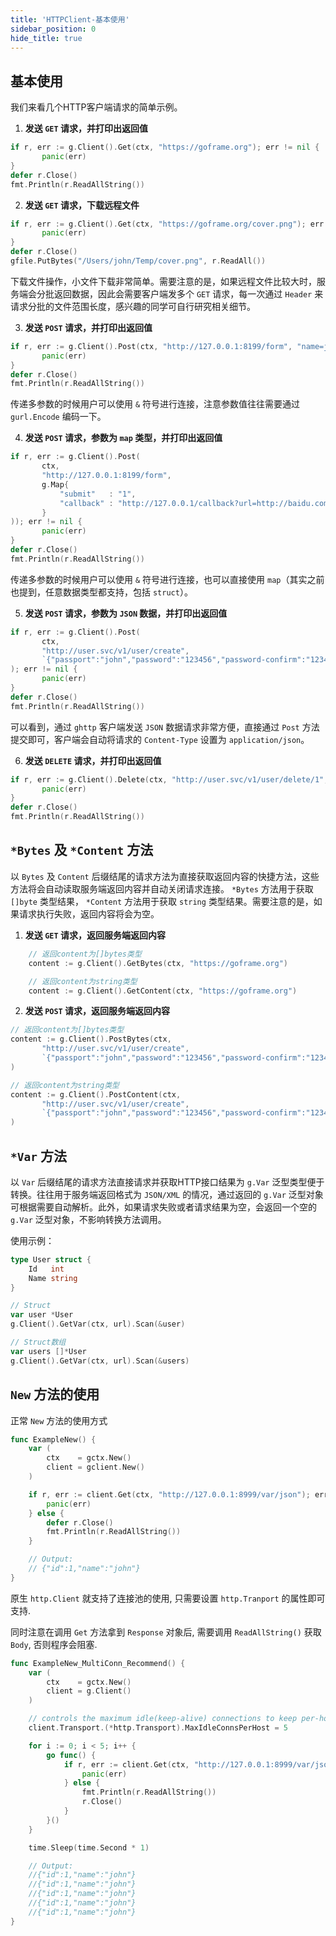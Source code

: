 ```yaml
---
title: 'HTTPClient-基本使用'
sidebar_position: 0
hide_title: true
---
```


## 基本使用

我们来看几个HTTP客户端请求的简单示例。

1. **发送 `GET` 请求，并打印出返回值**









```go
if r, err := g.Client().Get(ctx, "https://goframe.org"); err != nil {
       panic(err)
}
defer r.Close()
fmt.Println(r.ReadAllString())
```

2. **发送 `GET` 请求，下载远程文件**









```go
if r, err := g.Client().Get(ctx, "https://goframe.org/cover.png"); err != nil {
       panic(err)
}
defer r.Close()
gfile.PutBytes("/Users/john/Temp/cover.png", r.ReadAll())
```





下载文件操作，小文件下载非常简单。需要注意的是，如果远程文件比较大时，服务端会分批返回数据，因此会需要客户端发多个 `GET` 请求，每一次通过 `Header` 来请求分批的文件范围长度，感兴趣的同学可自行研究相关细节。

3. **发送 `POST` 请求，并打印出返回值**









```go
if r, err := g.Client().Post(ctx, "http://127.0.0.1:8199/form", "name=john&age=18"); err != nil {
       panic(err)
}
defer r.Close()
fmt.Println(r.ReadAllString())
```





传递多参数的时候用户可以使用 `&` 符号进行连接，注意参数值往往需要通过 `gurl.Encode` 编码一下。

4. **发送 `POST` 请求，参数为 `map` 类型，并打印出返回值**









```go
if r, err := g.Client().Post(
       ctx,
       "http://127.0.0.1:8199/form",
       g.Map{
           "submit"   : "1",
           "callback" : "http://127.0.0.1/callback?url=http://baidu.com",
       }
)); err != nil {
       panic(err)
}
defer r.Close()
fmt.Println(r.ReadAllString())
```





传递多参数的时候用户可以使用 `&` 符号进行连接，也可以直接使用 `map`（其实之前也提到，任意数据类型都支持，包括 `struct`）。

5. **发送 `POST` 请求，参数为 `JSON` 数据，并打印出返回值**









```go
if r, err := g.Client().Post(
       ctx,
       "http://user.svc/v1/user/create",
       `{"passport":"john","password":"123456","password-confirm":"123456"}`,
); err != nil {
       panic(err)
}
defer r.Close()
fmt.Println(r.ReadAllString())
```





可以看到，通过 `ghttp` 客户端发送 `JSON` 数据请求非常方便，直接通过 `Post` 方法提交即可，客户端会自动将请求的 `Content-Type` 设置为 `application/json`。

6. **发送 `DELETE` 请求，并打印出返回值**









```go
if r, err := g.Client().Delete(ctx, "http://user.svc/v1/user/delete/1", "10000"); err != nil {
       panic(err)
}
defer r.Close()
fmt.Println(r.ReadAllString())
```


## `*Bytes` 及 `*Content` 方法

以 `Bytes` 及 `Content` 后缀结尾的请求方法为直接获取返回内容的快捷方法，这些方法将会自动读取服务端返回内容并自动关闭请求连接。 `*Bytes` 方法用于获取 `[]byte` 类型结果， `*Content` 方法用于获取 `string` 类型结果。需要注意的是，如果请求执行失败，返回内容将会为空。

1. **发送 `GET` 请求，返回服务端返回内容**









```go
    // 返回content为[]bytes类型
    content := g.Client().GetBytes(ctx, "https://goframe.org")
```













```go
    // 返回content为string类型
    content := g.Client().GetContent(ctx, "https://goframe.org")
```

2. **发送 `POST` 请求，返回服务端返回内容**









```go
// 返回content为[]bytes类型
content := g.Client().PostBytes(ctx,
       "http://user.svc/v1/user/create",
       `{"passport":"john","password":"123456","password-confirm":"123456"}`,
)
```













```go
// 返回content为string类型
content := g.Client().PostContent(ctx,
       "http://user.svc/v1/user/create",
       `{"passport":"john","password":"123456","password-confirm":"123456"}`,
)
```


## `*Var` 方法

以 `Var` 后缀结尾的请求方法直接请求并获取HTTP接口结果为 `g.Var` 泛型类型便于转换。往往用于服务端返回格式为 `JSON/XML` 的情况，通过返回的 `g.Var` 泛型对象可根据需要自动解析。此外，如果请求失败或者请求结果为空，会返回一个空的 `g.Var` 泛型对象，不影响转换方法调用。

使用示例：

```go
type User struct {
    Id   int
    Name string
}
```

```go
// Struct
var user *User
g.Client().GetVar(ctx, url).Scan(&user)
```

```go
// Struct数组
var users []*User
g.Client().GetVar(ctx, url).Scan(&users)
```

## `New` 方法的使用

正常 `New` 方法的使用方式

```go
func ExampleNew() {
	var (
		ctx    = gctx.New()
		client = gclient.New()
	)

	if r, err := client.Get(ctx, "http://127.0.0.1:8999/var/json"); err != nil {
		panic(err)
	} else {
		defer r.Close()
		fmt.Println(r.ReadAllString())
	}

	// Output:
	// {"id":1,"name":"john"}
}
```

原生 `http.Client` 就支持了连接池的使用, 只需要设置 `http.Tranport` 的属性即可支持.

同时注意在调用 `Get` 方法拿到 `Response` 对象后, 需要调用 `ReadAllString()` 获取 `Body`, 否则程序会阻塞.

```go
func ExampleNew_MultiConn_Recommend() {
	var (
		ctx    = gctx.New()
		client = g.Client()
	)

	// controls the maximum idle(keep-alive) connections to keep per-host
	client.Transport.(*http.Transport).MaxIdleConnsPerHost = 5

	for i := 0; i < 5; i++ {
		go func() {
			if r, err := client.Get(ctx, "http://127.0.0.1:8999/var/json"); err != nil {
				panic(err)
			} else {
				fmt.Println(r.ReadAllString())
				r.Close()
			}
		}()
	}

	time.Sleep(time.Second * 1)

	// Output:
	//{"id":1,"name":"john"}
	//{"id":1,"name":"john"}
	//{"id":1,"name":"john"}
	//{"id":1,"name":"john"}
	//{"id":1,"name":"john"}
}
```